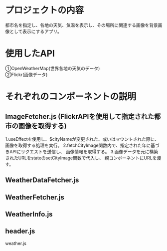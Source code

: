 # プロジェクトの内容
都市名を指定し、各地の天気、気温を表示し、その場所に関連する画像を背景画像として表示にするアプリ。

# 使用したAPI
①OpenWeatherMap(世界各地の天気のデータ)  
②Flickr(画像データ)  

# それぞれのコンポーネントの説明

## ImageFetcher.js (FlickrAPIを使用して指定された都市の画像を取得する)
1.useEffectを使用し、$cityNameが変更された、或いはマウントされた際に、
画像を取得する処理を実行。
2.fetchCityImage関数内で、指定された年に基づきAPIにリクエストを送信し、
画像情報を取得する。
3.画像データを元に構築されたURLをstateのsetCityImage関数で代入し、
親コンポーネントにURLを渡す。

## WeatherDataFetcher.js

## WeatherFetcher.js

## WeatherInfo.js

## header.js

weather.js
